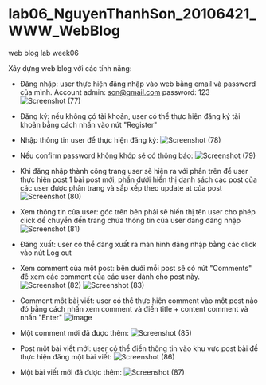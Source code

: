 # lab06_NguyenThanhSon_20106421_WWW_WebBlog
web blog lab week06

Xây dựng web blog với các tính năng:
- Đăng nhập: user thực hiện đăng nhập vào web bằng email và password của mình. Account admin: son@gmail.com password: 123
  ![Screenshot (77)](https://github.com/son1105/lab06_NguyenThanhSon_20106421_WWW_WebBlog/assets/115455297/76f62711-2433-40cc-abb5-11bb0b67f5c8)

- Đăng ký: nếu không có tài khoản, user có thể thực hiện đăng ký tài khoản bằng cách nhấn vào nút "Register"
- Nhập thông tin user để thực hiện đăng ký:
  ![Screenshot (78)](https://github.com/son1105/lab06_NguyenThanhSon_20106421_WWW_WebBlog/assets/115455297/96cf70ea-c962-4ae1-8ac4-d8d7046fd2bc)
- Nếu confirm password không khớp sẽ có thông báo:
  ![Screenshot (79)](https://github.com/son1105/lab06_NguyenThanhSon_20106421_WWW_WebBlog/assets/115455297/1741846b-e55d-4189-b8ff-5971b802ffa6)

- Khi đăng nhập thành công trang user sẽ hiện ra với phần trên để user thực hiện post 1 bài post mới, phần dưới hiển thị danh sách các post của các user được phân trang và sắp xếp theo update at của post
  ![Screenshot (80)](https://github.com/son1105/lab06_NguyenThanhSon_20106421_WWW_WebBlog/assets/115455297/3d61d9d2-d4fb-444c-a36f-eb19d2612a60)

- Xem thông tin của user: góc trên bên phải sẽ hiển thị tên user cho phép click để chuyển đến trang chứa thông tin của user đang đăng nhập
  ![Screenshot (81)](https://github.com/son1105/lab06_NguyenThanhSon_20106421_WWW_WebBlog/assets/115455297/c36a19a9-914e-4ab9-9ea7-3d7eb0942248)

- Đăng xuất: user có thể đăng xuất ra màn hình đăng nhập bằng các click vào nút Log out
  
- Xem comment của một post: bên dưới mỗi post sẽ có nút "Comments" để xem các comment của các user dành cho post này.
  ![Screenshot (82)](https://github.com/son1105/lab06_NguyenThanhSon_20106421_WWW_WebBlog/assets/115455297/16311a34-43b0-4b1e-8ced-4dd00928a7d0)
  ![Screenshot (83)](https://github.com/son1105/lab06_NguyenThanhSon_20106421_WWW_WebBlog/assets/115455297/7da5d1d4-61ae-4e36-a4d3-770f99f117ff)

- Comment một bài viết: user có thể thực hiện comment vào một post nào đó bằng cách nhấn xem comment và điền title + content comment và nhấn "Enter"
  ![image](https://github.com/son1105/lab06_NguyenThanhSon_20106421_WWW_WebBlog/assets/115455297/f9d90312-ccfc-49ed-b0ee-acbb02bdd66e)
- Một comment mới đã được thêm:
  ![Screenshot (85)](https://github.com/son1105/lab06_NguyenThanhSon_20106421_WWW_WebBlog/assets/115455297/9985828b-bee9-469e-b619-dee12f029056)
- Post một bài viết mới: user có thể điền thông tin vào khu vực post bài để thực hiện đăng một bài viết:
  ![Screenshot (86)](https://github.com/son1105/lab06_NguyenThanhSon_20106421_WWW_WebBlog/assets/115455297/1de5335b-74fe-4138-a029-60f1ecb60d49)
- Một bài viết mới đã được thêm:
  ![Screenshot (87)](https://github.com/son1105/lab06_NguyenThanhSon_20106421_WWW_WebBlog/assets/115455297/46666910-d3c4-4535-b653-3886420b1c28)

